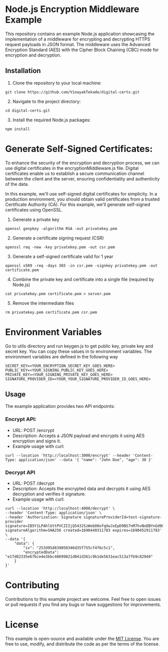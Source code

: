 # Node.js Encryption Middleware Example

This repository contains an example Node.js application showcasing the implementation of a middleware for encrypting and decrypting HTTPS request payloads in JSON format. The middleware uses the Advanced Encryption Standard (AES) with the Cipher Block Chaining (CBC) mode for encryption and decryption.

## Installation

1. Clone the repository to your local machine:

```
git clone https://github.com/VinayakTekade/digital-certs.git
```

2. Navigate to the project directory:

```
cd digital-certs.git
```

3. Install the required Node.js packages:

```
npm install
```
# Generate Self-Signed Certificates:

To enhance the security of the encryption and decryption process, we can use digital certificates in the encryptionMiddleware.js file. Digital certificates enable us to establish a secure communication channel between the client and the server, ensuring confidentiality and authenticity of the data.

In this example, we'll use self-signed digital certificates for simplicity. In a production environment, you should obtain valid certificates from a trusted Certificate Authority (CA). For this example, we'll generate self-signed certificates using OpenSSL.

1. Generate a private key

```
openssl genpkey -algorithm RSA -out privatekey.pem
```

2. Generate a certificate signing request (CSR)

```
openssl req -new -key privatekey.pem -out csr.pem
```

3. Generate a self-signed certificate valid for 1 year

```
openssl x509 -req -days 365 -in csr.pem -signkey privatekey.pem -out certificate.pem
```

4. Combine the private key and certificate into a single file (required by Node.js)

```
cat privatekey.pem certificate.pem > server.pem
```

5. Remove the intermediate files

```
rm privatekey.pem certificate.pem csr.pem
```

# Environment Variables
Go to utils directory and run keygen.js to get public key, private key and secret key. You can copy these values in to environment variables. The environment variables are defined in the following way
```
SECRET_KEY=<YOUR_ENCRYPTION_SECRET_KEY_GOES_HERE>
PUBLIC_KEY=<YOUR_SIGNING_PUBLIC_KEY_GOES_HERE>
PRIVATE_KEY=<YOUR_SIGNING_PRIVATE_KEY_GOES_HERE>
SIGNATURE_PROVIDER_ID=<YOUR_YOUR_SIGNATURE_PROVIDER_ID_GOES_HERE>
```
## Usage

The example application provides two API endpoints:

### Encrypt API:

-   URL: POST /encrypt
-   Description: Accepts a JSON payload and encrypts it using AES encryption and signs it.
-   Example usage with curl:

```
curl --location 'http://localhost:3000/encrypt' --header 'Content-Type: application/json' --data '{ "name": "John Doe", "age": 30 }'
```

### Decrypt API

-   URL: POST /decrypt
-   Description: Accepts the encrypted data and decrypts it using AES decryption and verifies it signature.
-   Example usage with curl:

```
curl --location 'http://localhost:4000/decrypt' \
--header 'Content-Type: application/json' \
--header 'Authorization: Signature signatureProviderId=test-signature-provider signature=IB5Y1LPAhlUttPVCZIIjQ5432SzWobO0ofqXwJxEpD9BS7nM7hvNxDBYnGd0Qv+bUH9Pe5WUh4aJVfhix9OS+TYfOoLuQij5EzsiqE1rBfkuF9GQWooRri6l2QfWhsiVTb9Rh841LXbWKpQIuv2RwRDeTUlSqEQKsSGzBKHbFGBD6JZk4TIklSWTLsJqtDnx5kb0wKipl3+kDyyINS9d68f8/mXyGTHP7Gc6ISwOVYLTJlFucvWiaQKquYyy/AG5ROGATLKTv5JXxz/viqFDZG0KZyQjUEgYklILRwO1UtYNK3a7j62sy6frXtVxCFuIfv4j+/9S/PJUwgrQ1a69tQ== signatureAlgorithm=SHA256 created=1690449311783 expires=1690452911783' \
--data '{
    "data": {
        "iv": "253d95d839050346d35f755cf4f6c5c1",
        "encryptedData": "e17d82335e67bce4e3bbc48699821d041d361c9b1de5631eac513a7fb9c829d4"
    }
}'
```


# Contributing

Contributions to this example project are welcome. Feel free to open issues or pull requests if you find any bugs or have suggestions for improvements.

# License

This example is open-source and available under the [MIT License](/LICENSE). You are free to use, modify, and distribute the code as per the terms of the license.
